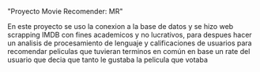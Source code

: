 "Proyecto Movie Recomender: MR"

En este proyecto se uso la conexion a la base de datos y se hizo web scrapping IMDB con fines academicos y no lucrativos, para despues hacer un analisis de procesamiento de lenguaje y calificaciones de usuarios para recomendar peliculas que tuvieran terminos en común en base un rate del usuario que decia que tanto le gustaba la pelicula que votaba
